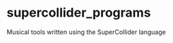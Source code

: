 supercollider_programs
======================

Musical tools written using the SuperCollider language